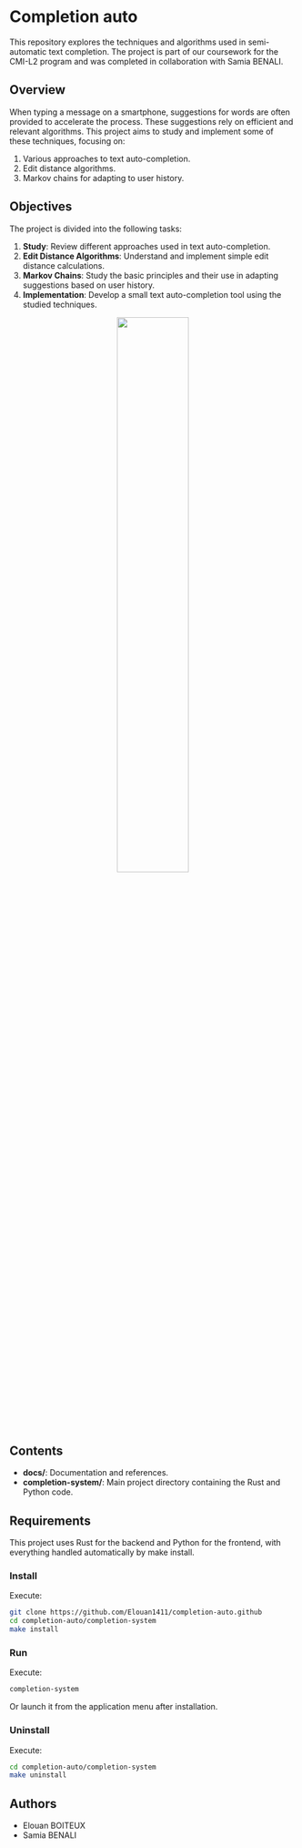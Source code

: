 # Completion auto

This repository explores the techniques and algorithms used in semi-automatic text completion. The project is part of our coursework for the CMI-L2 program and was completed in collaboration with Samia BENALI.

## Overview

When typing a message on a smartphone, suggestions for words are often provided to accelerate the process. These suggestions rely on efficient and relevant algorithms. This project aims to study and implement some of these techniques, focusing on:

1. Various approaches to text auto-completion.
2. Edit distance algorithms.
3. Markov chains for adapting to user history.

## Objectives

The project is divided into the following tasks:

1. **Study**: Review different approaches used in text auto-completion.
2. **Edit Distance Algorithms**: Understand and implement simple edit distance calculations.
3. **Markov Chains**: Study the basic principles and their use in adapting suggestions based on user history.
4. **Implementation**: Develop a small text auto-completion tool using the studied techniques.

<div align="center">
  <img src="https://github.com/user-attachments/assets/24ce49f6-1d3c-4cbf-bcc2-6232eaa5478e" width="50%"/>
</div>

## Contents

- **docs/**: Documentation and references.
- **completion-system/**: Main project directory containing the Rust and Python code.

## Requirements

This project uses Rust for the backend and Python for the frontend, with everything handled automatically by make install.

### Install

Execute:

```bash
git clone https://github.com/Elouan1411/completion-auto.github
cd completion-auto/completion-system
make install
```

### Run

Execute:

```bash
completion-system
```

Or launch it from the application menu after installation.

### Uninstall

Execute:

```bash
cd completion-auto/completion-system
make uninstall
```

## Authors

- Elouan BOITEUX
- Samia BENALI
